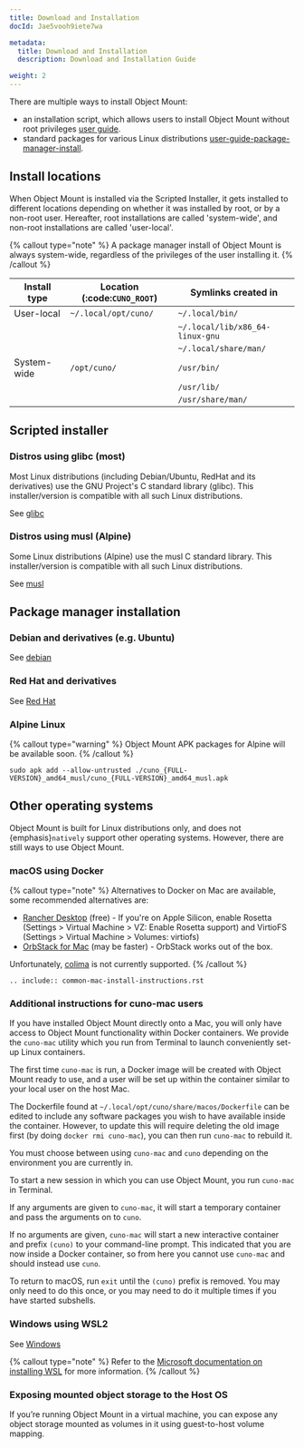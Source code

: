 ```yaml
---
title: Download and Installation
docId: Jae5vooh9iete7wa

metadata:
  title: Download and Installation
  description: Download and Installation Guide

weight: 2    
---
```

There are multiple ways to install Object Mount:

- an installation script, which allows users to install Object Mount without root privileges [user guide](../user-guides/install/scripted-installer).
- standard packages for various Linux distributions [user-guide-package-manager-install](../user-guides/install#package-manager-installation).

## Install locations

When Object Mount is installed via the Scripted Installer, it gets installed to different locations depending on whether it was installed by root, or by a non-root user.
Hereafter, root installations are called 'system-wide', and non-root installations are called 'user-local'.

{% callout type="note"  %}
A package manager install of Object Mount is always system-wide, regardless of the privileges of the user installing it.
{% /callout %}


| Install type  | Location (:code:`CUNO_ROOT`) | Symlinks created in |
| ------------- | ------------- | ------------- |
| User-local | `~/.local/opt/cuno/`| `~/.local/bin/`
|||`~/.local/lib/x86_64-linux-gnu`
|||`~/.local/share/man/`|
| System-wide| `/opt/cuno/` | `/usr/bin/` 
|||`/usr/lib/`
|||`/usr/share/man/`|


## Scripted installer

### Distros using glibc (most)

Most Linux distributions (including Debian/Ubuntu, RedHat and its derivatives) use the GNU Project's C standard library (glibc). This installer/version is compatible with all such Linux distributions.

See [glibc](../installation/glibc)

### Distros using musl (Alpine)

Some Linux distributions (Alpine) use the musl C standard library. This installer/version is compatible with all such Linux distributions.

See [musl](../installation/musl)


## Package manager installation


### Debian and derivatives (e.g. Ubuntu)

See [debian](../installation/debian)

### Red Hat and derivatives

See [Red Hat](../installation/redhat)

### Alpine Linux

{% callout type="warning"  %}
Object Mount APK packages for Alpine will be available soon.
{% /callout %}

```console
sudo apk add --allow-untrusted ./cuno_{FULL-VERSION}_amd64_musl/cuno_{FULL-VERSION}_amd64_musl.apk
```

## Other operating systems

Object Mount is built for Linux distributions only, and does not {emphasis}`natively` support other operating systems.
However, there are still ways to use Object Mount.

### macOS using Docker

{% callout type="note"  %}
Alternatives to Docker on Mac are available, some recommended alternatives are:

- [Rancher Desktop](https://rancherdesktop.io/) (free) - If you're on Apple Silicon, enable Rosetta (Settings > Virtual Machine > VZ: Enable Rosetta support) and VirtioFS (Settings > Virtual Machine > Volumes: virtiofs)
- [OrbStack for Mac](https://orbstack.dev/) (may be faster) - OrbStack works out of the box.

Unfortunately, [colima](https://github.com/abiosoft/colima) is not currently supported.
{% /callout %}

``` 
.. include:: common-mac-install-instructions.rst
```

### Additional instructions for cuno-mac users

If you have installed Object Mount directly onto a Mac, you will only have access to Object Mount functionality within Docker containers. We provide the `cuno-mac` utility which you run from Terminal to launch conveniently set-up Linux containers.

The first time `cuno-mac` is run, a Docker image will be created with Object Mount ready to use, and a user will be set up within the container similar to your local user on the host Mac.

The Dockerfile found at `~/.local/opt/cuno/share/macos/Dockerfile` can be edited to include any software packages you wish to have available inside the container. However, to update this will require deleting the old image first (by doing `docker rmi cuno-mac`), you can then run `cuno-mac` to rebuild it.

You must choose between using `cuno-mac` and `cuno` depending on the environment you are currently in.

To start a new session in which you can use Object Mount, you run `cuno-mac` in Terminal.

If any arguments are given to `cuno-mac`, it will start a temporary container and pass the arguments on to `cuno`.

If no arguments are given, `cuno-mac` will start a new interactive container and prefix `(cuno)` to your command-line prompt. This indicated that you are now inside a Docker container, so from here you cannot use `cuno-mac` and should instead use `cuno`.

To return to macOS, run `exit` until the `(cuno)` prefix is removed. You may only need to do this once, or you may need to do it multiple times if you have started subshells.

### Windows using WSL2

See [Windows](../installation/windows)

{% callout type="note"  %}
Refer to the [Microsoft documentation on installing WSL](https://docs.microsoft.com/en-gb/windows/wsl/install) for more information.
{% /callout %}

### Exposing mounted object storage to the Host OS

If you’re running Object Mount in a virtual machine, you can expose any object storage mounted as volumes in it using guest-to-host volume mapping.
